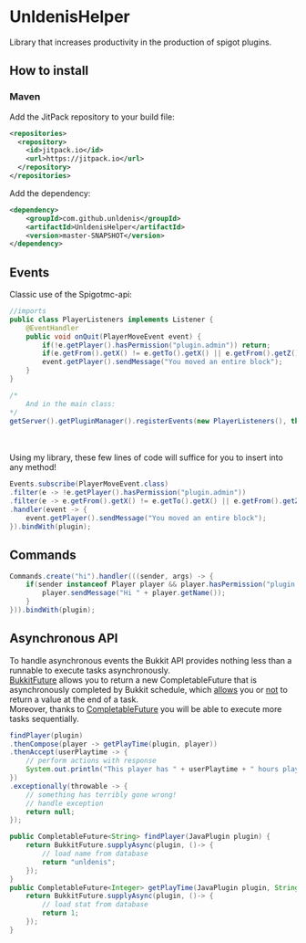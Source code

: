 # UnldenisHelper

Library that increases productivity in the production of spigot plugins.
## How to install
### Maven
Add the JitPack repository to your build file:
<br>
```xml
<repositories>
  <repository>
    <id>jitpack.io</id>
    <url>https://jitpack.io</url>
  </repository>
</repositories>
```
Add the dependency:
<br>
```xml
<dependency>
    <groupId>com.github.unldenis</groupId>
    <artifactId>UnldenisHelper</artifactId>
    <version>master-SNAPSHOT</version>
</dependency>
```
## Events
Classic use of the Spigotmc-api: 
```java
//imports
public class PlayerListeners implements Listener {
    @EventHandler
    public void onQuit(PlayerMoveEvent event) {
        if(!e.getPlayer().hasPermission("plugin.admin")) return;
        if(e.getFrom().getX() != e.getTo().getX() || e.getFrom().getZ() != e.getTo().getZ()) return;
        event.getPlayer().sendMessage("You moved an entire block");
    }
}

/*
    And in the main class:
*/
getServer().getPluginManager().registerEvents(new PlayerListeners(), this);
```
<br><br>
Using my library, these few lines of code will suffice for you to insert into any method!
```java
Events.subscribe(PlayerMoveEvent.class)
.filter(e -> !e.getPlayer().hasPermission("plugin.admin"))
.filter(e -> e.getFrom().getX() != e.getTo().getX() || e.getFrom().getZ() != e.getTo().getZ())
.handler(event -> {
    event.getPlayer().sendMessage("You moved an entire block");
}).bindWith(plugin);
```
## Commands
```java
Commands.create("hi").handler(((sender, args) -> {
    if(sender instanceof Player player && player.hasPermission("plugin.admin")) {
        player.sendMessage("Hi " + player.getName());
    }
})).bindWith(plugin);
```
## Asynchronous API
To handle asynchronous events the Bukkit API provides nothing less than a runnable to execute tasks asynchronously. <br>
<a href="https://github.com/unldenis/UnldenisHelper/blob/master/src/main/java/com/github/unldenis/helper/concurrent/BukkitFuture.java">BukkitFuture</a> allows you to return a new CompletableFuture that is asynchronously completed by Bukkit schedule, which <a href="https://github.com/unldenis/UnldenisHelper/blob/74b861606b4eb09cbfdc98300ba7565c094c4c33/src/main/java/com/github/unldenis/helper/concurrent/BukkitFuture.java#L19">allows</a> you or <a href="https://github.com/unldenis/UnldenisHelper/blob/74b861606b4eb09cbfdc98300ba7565c094c4c33/src/main/java/com/github/unldenis/helper/concurrent/BukkitFuture.java#L37">not</a> to return a value at the end of a task. <br>
Moreover, thanks to <a href="https://docs.oracle.com/javase/8/docs/api/java/util/concurrent/CompletableFuture.html">CompletableFuture</a> you will be able to execute more tasks sequentially.
```java
findPlayer(plugin)
.thenCompose(player -> getPlayTime(plugin, player))
.thenAccept(userPlaytime -> {
    // perform actions with response
    System.out.println("This player has " + userPlaytime + " hours played");
})
.exceptionally(throwable -> {
    // something has terribly gone wrong!
    // handle exception
    return null;
});

public CompletableFuture<String> findPlayer(JavaPlugin plugin) {
    return BukkitFuture.supplyAsync(plugin, ()-> {
        // load name from database
        return "unldenis";
    });
}
public CompletableFuture<Integer> getPlayTime(JavaPlugin plugin, String player) {
    return BukkitFuture.supplyAsync(plugin, ()-> {
        // load stat from database
        return 1;
    });
}
```

